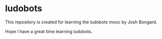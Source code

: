 # ludobots

This repository is created for learning the ludobots mooc by Josh Bongard.

Hope I have a great time learning ludobots.
